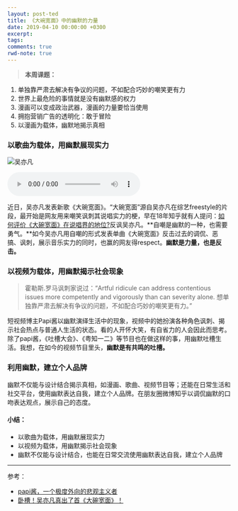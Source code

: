 ```yaml
---
layout: post-ted
title: 《大碗宽面》中的幽默的力量
date: 2019-04-10 00:00:00 +0300
excerpt:
tags:
comments: true
rwd-note: true
---
```


> **本周课题：**
1.	单独靠严肃去解决有争议的问题，不如配合巧妙的嘲笑更有力
2.	世界上最危险的事情就是没有幽默感的权力
3.	漫画可以变成政治武器，漫画的力量要恰当使用
4.	拥抱营销广告的透明化：敢于冒险
5.	以漫画为载体，幽默地揭示真相

### 以歌曲为载体，用幽默展现实力
![吴亦凡](http://n.sinaimg.cn/ent/transform/231/w630h401/20190419/nmEe-hvvuiyn1706261.jpg "吴亦凡")

<audio controls autoplay>
  <source src="https://api.itooi.cn/music/netease/url?key=579621905&id=1359595520&br=999000" type="audio/mp3">
您的浏览器不支持 audio 元素。
</audio>

近日，吴亦凡发表新歌《大碗宽面》。“大碗宽面”源自吴亦凡在综艺freestyle的片段，最开始是网友用来嘲笑讽刺其说唱实力的梗，早在18年知乎就有人提问：[如何评价《大碗宽面》在说唱界的地位?](https://www.zhihu.com/question/291704834?sort=created "如何评价《大碗宽面》在说唱界的地位?")反讽吴亦凡。**自嘲是幽默的一种，也需要勇气。**如今吴亦凡用自嘲的形式发表单曲《大碗宽面》反击过去的调侃、恶搞、讽刺，展示音乐实力的同时，也赢的网友得respect。**幽默是力量，也是反击。**

### 以视频为载体，用幽默揭示社会现象
> 霍勒斯.罗马讽刺家说过：“Artful ridicule can address contentious issues more competently and vigorously than can severity alone. 想单独靠严肃去解决有争议的问题，不如配合巧妙的嘲笑更有力。”

短视频博主Papi酱以幽默演绎生活中的现象，视频中的她扮演各种角色讽刺、揭示社会热点与普通人生活的状态。看的人开怀大笑，有自省力的人会因此而思考。除了papi酱，《吐槽大会》、《粤知一二》等节目也在做这样的事，用幽默吐槽生活。我想，在如今的视频节目里头，**幽默是有共鸣的吐槽。**

### 利用幽默，建立个人品牌

幽默不仅能与设计结合揭示真相，如漫画、歌曲、视频节目等；还能在日常生活和社交平台，使用幽默表达自我，建立个人品牌。在朋友圈微博知乎以调侃幽默的口吻表达观点，展示自己的态度。

#### 小结：
- 以歌曲为载体，用幽默展现实力
- 以视频为载体，用幽默揭示社会现象
- 幽默不仅能与设计结合，也能在日常交流使用幽默表达自我，建立个人品牌

---

参考：
- [papi酱，一个极度外向的悲观主义者](http://news.ifeng.com/a/20171018/52693099_0.shtml  "papi酱，一个极度外向的悲观主义者")
- [卧槽！吴亦凡真出了首《大碗宽面》！](https://mp.weixin.qq.com/s/qKqC-wO6FdOJeUNQj5YFHg  "卧槽！吴亦凡真出了首《大碗宽面》！")